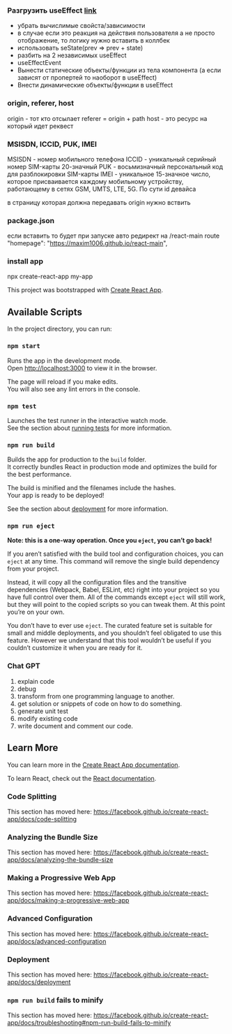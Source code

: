 ### Разгрузить useEffect [link](https://beta.reactjs.org/learn/removing-effect-dependencies)
- убрать вычислимые свойста/зависимости
- в случае если это реакция на действия пользователя а не просто отображение, то логику нужно вставить в коллбек
- использовать seState(prev => prev + state)
- разбить на 2 независимых useEffect
- useEffectEvent
- Вынести статические объекты/функции из тела компонента (а если зависят от пропертей то наоборот в useEffect)
- Внести динамические объекты/функции в useEffect

### origin, referer, host
origin - тот кто отсылает
referer = origin + path
host - это ресурс на который идет реквест

### MSISDN, ICCID, PUK, IMEI
MSISDN - номер мобильного телефона
ICCID - уникальный серийный номер SIM-карты 20-значный
PUK - восьмизначный персональный код для разблокировки SIM-карты
IMEI - уникальное 15-значное число, которое присваивается каждому мобильному устройству, работающему в сетях GSM, UMTS, LTE, 5G. По сути id девайса

в страницу которая должна передавать origin нужно вствить 
<meta name="referrer" content="origin" />

### package.json
если вставить то будет при запуске авто редирект на /react-main route
"homepage": "https://maxim1006.github.io/react-main",

### install app
npx create-react-app my-app

This project was bootstrapped with [Create React App](https://github.com/facebook/create-react-app).

## Available Scripts

In the project directory, you can run:

### `npm start`

Runs the app in the development mode.<br>
Open [http://localhost:3000](http://localhost:3000) to view it in the browser.

The page will reload if you make edits.<br>
You will also see any lint errors in the console.

### `npm test`

Launches the test runner in the interactive watch mode.<br>
See the section about [running tests](https://facebook.github.io/create-react-app/docs/running-tests) for more information.

### `npm run build`

Builds the app for production to the `build` folder.<br>
It correctly bundles React in production mode and optimizes the build for the best performance.

The build is minified and the filenames include the hashes.<br>
Your app is ready to be deployed!

See the section about [deployment](https://facebook.github.io/create-react-app/docs/deployment) for more information.

### `npm run eject`

**Note: this is a one-way operation. Once you `eject`, you can’t go back!**

If you aren’t satisfied with the build tool and configuration choices, you can `eject` at any time. This command will remove the single build dependency from your project.

Instead, it will copy all the configuration files and the transitive dependencies (Webpack, Babel, ESLint, etc) right into your project so you have full control over them. All of the commands except `eject` will still work, but they will point to the copied scripts so you can tweak them. At this point you’re on your own.

You don’t have to ever use `eject`. The curated feature set is suitable for small and middle deployments, and you shouldn’t feel obligated to use this feature. However we understand that this tool wouldn’t be useful if you couldn’t customize it when you are ready for it.

### Chat GPT
1. explain code
2. debug
3. transform from one programming language to another.
4. get solution or snippets of code on how to do something.
5. generate unit test
6. modify existing code
7. write document and comment our code.

## Learn More

You can learn more in the [Create React App documentation](https://facebook.github.io/create-react-app/docs/getting-started).

To learn React, check out the [React documentation](https://reactjs.org/).

### Code Splitting

This section has moved here: https://facebook.github.io/create-react-app/docs/code-splitting

### Analyzing the Bundle Size

This section has moved here: https://facebook.github.io/create-react-app/docs/analyzing-the-bundle-size

### Making a Progressive Web App

This section has moved here: https://facebook.github.io/create-react-app/docs/making-a-progressive-web-app

### Advanced Configuration

This section has moved here: https://facebook.github.io/create-react-app/docs/advanced-configuration

### Deployment

This section has moved here: https://facebook.github.io/create-react-app/docs/deployment

### `npm run build` fails to minify

This section has moved here: https://facebook.github.io/create-react-app/docs/troubleshooting#npm-run-build-fails-to-minify
